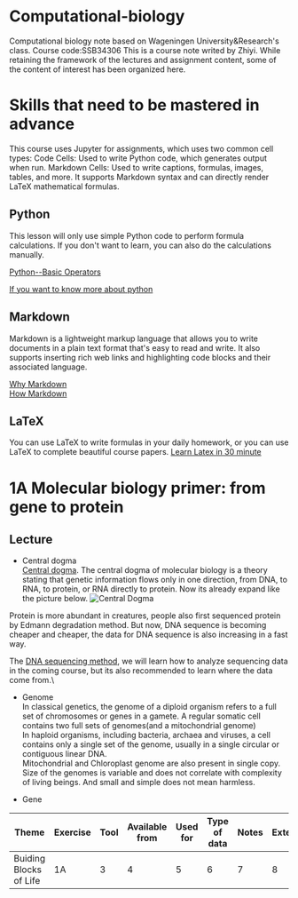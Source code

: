# Computational-biology
Computational biology note based on Wageningen University&Research's class. Course code:SSB34306
This is a course note writed by Zhiyi. While retaining the framework of the lectures and assignment content, some of the content of interest has been organized here.

# Skills that need to be mastered in advance
This course uses Jupyter for assignments, which uses two common cell types:
Code Cells: Used to write Python code, which generates output when run.
Markdown Cells: Used to write captions, formulas, images, tables, and more. It supports Markdown syntax and can directly render LaTeX mathematical formulas.

## Python
This lesson will only use simple Python code to perform formula calculations. If you don't want to learn, you can also do the calculations manually.

[Python--Basic Operators](https://www.learnpython.org/en/Basic_Operators)

[If you want to know more about python](https://wiki.python.org/moin/BeginnersGuide/NonProgrammers)

## Markdown
Markdown is a lightweight markup language that allows you to write documents in a plain text format that's easy to read and write. It also supports inserting rich web links and highlighting code blocks and their associated language.

[Why Markdown](https://www.markdownguide.org/getting-started/)\
[How Markdown](https://commonmark.org/help/)

## LaTeX
You can use LaTeX to write formulas in your daily homework, or you can use LaTeX to complete beautiful course papers.
[Learn Latex in 30 minute](https://www.overleaf.com/learn/latex/Learn_LaTeX_in_30_minutes)


# 1A Molecular biology primer: from gene to protein
## Lecture
- Central dogma\
[Central dogma](https://www.genome.gov/genetics-glossary/Central-Dogma). The central dogma of molecular biology is a theory stating that genetic information flows only in one direction, from DNA, to RNA, to protein, or RNA directly to protein. Now its already expand like the picture below.
![Central Dogma](https://upload.wikimedia.org/wikipedia/commons/thumb/3/3a/Crick%27s_1958_central_dogma.svg/1024px-Crick%27s_1958_central_dogma.svg.png)

Protein is more abundant in creatures, people also first sequenced protein by Edmann degradation method. But now, DNA sequence is becoming cheaper and cheaper, the data for DNA sequence is also increasing in a fast way.

The [DNA sequencing method](https://www.geneious.com/guides/introduction-to-dna-sequencing), we will learn how to analyze sequencing data in the coming course, but its also recommended to learn where the data come from.\

- Genome\
In classical genetics, the genome of a diploid organism refers to a full set of chromosomes or genes in a gamete. A regular somatic cell contains two full sets of genomes(and a mitochondrial genome)\
In haploid organisms, including bacteria, archaea and viruses, a cell contains only a single set of the genome, usually in a single circular or contiguous linear DNA.\
Mitochondrial and Chloroplast genome are also present in single copy.\
Size of the genomes is variable and does not correlate with complexity of living beings. And small and simple does not mean harmless.

- Gene






| Theme | Exercise | Tool | Available from | Used for | Type of data | Notes | Extension |
|-------|----------|------|----------------|----------|--------------|-------|-----------|
|Buiding Blocks of Life|1A|3|4|5|6|7|8|





